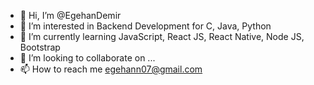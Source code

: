 - 👋 Hi, I’m @EgehanDemir
- 👀 I’m interested in Backend Development for C, Java, Python
- 🌱 I’m currently learning JavaScript, React JS, React Native, Node JS, Bootstrap
- 💞️ I’m looking to collaborate on ...
- 📫 How to reach me egehann07@gmail.com

<!---
EgehanDemir/EgehanDemir is a ✨ special ✨ repository because its `README.md` (this file) appears on your GitHub profile.
You can click the Preview link to take a look at your changes.
--->
